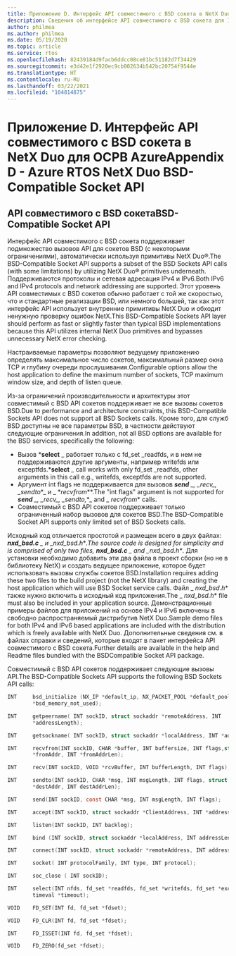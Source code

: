 ```yaml
---
title: Приложение D. Интерфейс API совместимого с BSD сокета в NetX Duo для ОСРВ Azure
description: Сведения об интерфейсе API совместимого с BSD сокета для IPv4 и IPv6.
author: philmea
ms.author: philmea
ms.date: 05/19/2020
ms.topic: article
ms.service: rtos
ms.openlocfilehash: 82439184d9facb6ddcc08ce81bc51182d7f34429
ms.sourcegitcommit: e3d42e1f2920ec9cb002634b542bc20754f9544e
ms.translationtype: HT
ms.contentlocale: ru-RU
ms.lasthandoff: 03/22/2021
ms.locfileid: "104814875"
---
```

# <a name="appendix-d---azure-rtos-netx-duo-bsd-compatible-socket-api"></a><span data-ttu-id="41e70-103">Приложение D. Интерфейс API совместимого с BSD сокета в NetX Duo для ОСРВ Azure</span><span class="sxs-lookup"><span data-stu-id="41e70-103">Appendix D - Azure RTOS NetX Duo BSD-Compatible Socket API</span></span>

## <a name="bsd-compatible-socket-api"></a><span data-ttu-id="41e70-104">API совместимого с BSD сокета</span><span class="sxs-lookup"><span data-stu-id="41e70-104">BSD-Compatible Socket API</span></span> 
<span data-ttu-id="41e70-105">Интерфейс API совместимого с BSD сокета поддерживает подмножество вызовов API для сокетов BSD (с некоторыми ограничениями), автоматически используя примитивы NetX Duo&reg;.</span><span class="sxs-lookup"><span data-stu-id="41e70-105">The BSD-Compatible Socket API supports a subset of the BSD Sockets API calls (with some limitations) by utilizing NetX Duo&reg; primitives underneath.</span></span> <span data-ttu-id="41e70-106">Поддерживаются протоколы и сетевая адресация IPv4 и IPv6.</span><span class="sxs-lookup"><span data-stu-id="41e70-106">Both IPv6 and IPv4 protocols and network addressing are supported.</span></span> <span data-ttu-id="41e70-107">Этот уровень API совместимых с BSD сокетов обычно работает с той же скоростью, что и стандартные реализации BSD, или немного большей, так как этот интерфейс API использует внутренние примитивы NetX Duo и обходит ненужную проверку ошибок NetX.</span><span class="sxs-lookup"><span data-stu-id="41e70-107">This BSD-Compatible Sockets API layer should perform as fast or slightly faster than typical BSD implementations because this API utilizes internal NetX Duo primitives and bypasses unnecessary NetX error checking.</span></span>  

<span data-ttu-id="41e70-108">Настраиваемые параметры позволяют ведущему приложению определять максимальное число сокетов, максимальный размер окна TCP и глубину очереди прослушивания.</span><span class="sxs-lookup"><span data-stu-id="41e70-108">Configurable options allow the host application to define the maximum number of sockets, TCP maximum window size, and depth of listen queue.</span></span>

<span data-ttu-id="41e70-109">Из-за ограничений производительности и архитектуры этот совместимый с BSD API сокетов поддерживает не все вызовы сокетов BSD.</span><span class="sxs-lookup"><span data-stu-id="41e70-109">Due to performance and architecture constraints, this BSD-Compatible Sockets API does not support all BSD Sockets calls.</span></span> <span data-ttu-id="41e70-110">Кроме того, для служб BSD доступны не все параметры BSD, в частности действуют следующие ограничения.</span><span class="sxs-lookup"><span data-stu-id="41e70-110">In addition, not all BSD options are available for the BSD services, specifically the following:</span></span>

  - <span data-ttu-id="41e70-111">Вызов \***select** _ работает только с fd_set \_readfds, и в нем не поддерживаются другие аргументы, например writefds или exceptfds.</span><span class="sxs-lookup"><span data-stu-id="41e70-111">\***select** _ call works with only fd_set \_readfds, other arguments in this call e.g., writefds, exceptfds are not supported.</span></span>
  - <span data-ttu-id="41e70-112">Аргумент int flags не поддерживается для вызовов ***send** _, _*_recv_*_, _*_sendto_\*_ и _ \*_recvfrom_\*\*.</span><span class="sxs-lookup"><span data-stu-id="41e70-112">The "int flags" argument is not supported for ***send** _, _*_recv_*_, _*_sendto,_*_ and _ *_recvfrom_** calls.</span></span> 
  - <span data-ttu-id="41e70-113">Совместимый с BSD API сокетов поддерживает только ограниченный набор вызовов для сокетов BSD.</span><span class="sxs-lookup"><span data-stu-id="41e70-113">The BSD-Compatible Socket API supports only limited set of BSD Sockets calls.</span></span>

<span data-ttu-id="41e70-114">Исходный код отличается простотой и размещен всего в двух файлах: ***nxd_bsd.c** _ и _*_nxd_bsd.h_\*_.</span><span class="sxs-lookup"><span data-stu-id="41e70-114">The source code is designed for simplicity and is comprised of only two files, ***nxd_bsd.c** _ and _*_nxd_bsd.h_\*_.</span></span> <span data-ttu-id="41e70-115">Для установки необходимо добавить эти два файла в проект сборки (но не в библиотеку NetX) и создать ведущее приложение, которое будет использовать вызовы службы сокетов BSD.</span><span class="sxs-lookup"><span data-stu-id="41e70-115">Installation requires adding these two files to the build project (not the NetX library) and creating the host application which will use BSD Socket service calls.</span></span> <span data-ttu-id="41e70-116">Файл _ *_nxd_bsd.h_*\* также нужно включить в исходный код приложения.</span><span class="sxs-lookup"><span data-stu-id="41e70-116">The _ *_nxd_bsd.h_*\* file must also be included in your application source.</span></span> <span data-ttu-id="41e70-117">Демонстрационные примеры файлов для приложений на основе IPv4 и IPv6 включены в свободно распространяемый дистрибутив NetX Duo.</span><span class="sxs-lookup"><span data-stu-id="41e70-117">Sample demo files for both IPv4 and IPv6  based applications are included with the distribution which is freely available with NetX Duo.</span></span> <span data-ttu-id="41e70-118">Дополнительные сведения см. в файлах справки и сведений, которые входят в пакет интерфейса API совместимого с BSD сокета.</span><span class="sxs-lookup"><span data-stu-id="41e70-118">Further details are available in the help and Readme files bundled with the BSDCompatible Socket API package.</span></span>

<span data-ttu-id="41e70-119">Совместимый с BSD API сокетов поддерживает следующие вызовы API.</span><span class="sxs-lookup"><span data-stu-id="41e70-119">The BSD-Compatible Sockets API supports the following BSD Sockets API calls:</span></span>

```c
INT     bsd_initialize (NX_IP *default_ip, NX_PACKET_POOL *default_pool, CHAR
        *bsd_memory_not_used);
```
```c
INT     getpeername( INT sockID, struct sockaddr *remoteAddress, INT
        *addressLength);
```
```c
INT     getsockname( INT sockID, struct sockaddr *localAddress, INT *addressLength);
```
```c
INT     recvfrom(INT sockID, CHAR *buffer, INT buffersize, INT flags,struct sockaddr
        *fromAddr, INT *fromAddrLen);
```
```c        
INT     recv(INT sockID, VOID *rcvBuffer, INT bufferLength, INT flags);
```
```c
INT     sendto(INT sockID, CHAR *msg, INT msgLength, INT flags, struct sockaddr
        *destAddr, INT destAddrLen);
```
```c        
INT     send(INT sockID, const CHAR *msg, INT msgLength, INT flags);
```
```c
INT     accept(INT sockID, struct sockaddr *ClientAddress, INT *addressLength);
```
```c
INT     listen(INT sockID, INT backlog);
```
```c
INT     bind (INT sockID, struct sockaddr *localAddress, INT addressLength);
```
```c
INT     connect(INT sockID, struct sockaddr *remoteAddress, INT addressLength);
```
```c
INT     socket( INT protocolFamily, INT type, INT protocol);
```
```c
INT     soc_close ( INT sockID);
```
```c
INT     select(INT nfds, fd_set *readfds, fd_set *writefds, fd_set *exceptfds, struct
        timeval *timeout);
```
```c
VOID    FD_SET(INT fd, fd_set *fdset);
```
```c
VOID    FD_CLR(INT fd, fd_set *fdset);
```
```c
INT     FD_ISSET(INT fd, fd_set *fdset);
```
```c
VOID    FD_ZERO(fd_set *fdset);
```